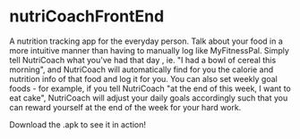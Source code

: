 # nutriCoachFrontEnd

A nutrition tracking app for the everyday person. Talk about your food in a more intuitive manner than having to manually log like MyFitnessPal. Simply tell NutriCoach what you've had that day , ie. "I had a bowl of cereal this morning", and NutriCoach will automatically find for you the calorie and nutrition info of that food and log it for you. You can also set weekly goal foods - for example, if you tell NutriCoach "at the end of this week, I want to eat cake", NutriCoach will adjust your daily goals accordingly such that you can reward yourself at the end of the week for your hard work.

Download the .apk to see it in action!